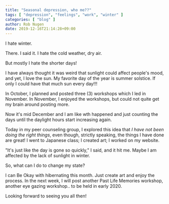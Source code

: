 ```yaml
---
title: "Seasonal depression, who me??"
tags: [ "depression", "feelings", "work", "winter" ]
categories: [ "blog" ]
author: Rob Nugen
date: 2019-12-16T21:14:28+09:00
---
```


I hate winter.

There.  I said it.  I hate the cold weather, dry air.

But mostly I hate the shorter days!

I have always thought it was weird that sunlight could affect people's
mood, and yet, I love the sun.  My favorite day of the year is summer
solstice.  If only I could have that much sun every day!!!

In October, I planned and posted three (3) workshops which I led in
November.  In November, I enjoyed the workshops, but could not quite
get my brain around posting more.

Now it's mid December and I am like wth happened and just counting the
days until the daylight hours start increasing again.

Today in my peer counseling group, I explored this idea that *I have
not been doing the right things*, even though, strictly speaking, the
things I have done are great!  I went to Japanese class; I created
art; I worked on my website.

"It's just like the day is gone so quickly," I said, and it hit me.
Maybe I am affected by the lack of sunlight in winter.

So, what can I do to change my state?

I can Be Okay with hibernating this month.  Just create art and enjoy
the process.  In the next week, I will post another Past Life Memories
workshop, another eye gazing workshop.. to be held in early 2020.

Looking forward to seeing you all then!
